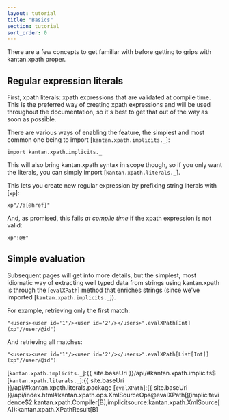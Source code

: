 ```yaml
---
layout: tutorial
title: "Basics"
section: tutorial
sort_order: 0
---
```

There are a few concepts to get familiar with before getting to grips with kantan.xpath proper.

## Regular expression literals

First, xpath literals: xpath expressions that are validated at compile time. This is the preferred way
of creating xpath expressions and will be used throughout the documentation, so it's best to get that out of the way
as soon as possible.

There are various ways of enabling the feature, the simplest and most common one being to import
[`kantan.xpath.implicits._`]:

```tut:silent
import kantan.xpath.implicits._
```

This will also bring kantan.xpath syntax in scope though, so if you only want the literals, you can simply import
[`kantan.xpath.literals._`].

This lets you create new regular expression by prefixing string literals with [`xp`]:

```tut
xp"//a[@href]"
```

And, as promised, this fails *at compile time* if the xpath expression is not valid:

```tut:fail
xp"!@#"
```

## Simple evaluation

Subsequent pages will get into more details, but the simplest, most idiomatic way of extracting well typed data from
strings using kantan.xpath is through the [`evalXPath`] method that enriches strings (since we've imported
[`kantan.xpath.implicits._`]).

For example, retrieving only the first match:

```tut
"<users><user id='1'/><user id='2'/></users>".evalXPath[Int](xp"//user/@id")
```

And retrieving all matches:

```tut
"<users><user id='1'/><user id='2'/></users>".evalXPath[List[Int]](xp"//user/@id")
```

[`kantan.xpath.implicits._`]:{{ site.baseUri }}/api/#kantan.xpath.implicits$
[`kantan.xpath.literals._`]:{{ site.baseUri }}/api/#kantan.xpath.literals.package
[`evalXPath`]:{{ site.baseUri }}/api/index.html#kantan.xpath.ops.XmlSourceOps@evalXPath[B](expr:kantan.xpath.XPathExpression)(implicitevidence$2:kantan.xpath.Compiler[B],implicitsource:kantan.xpath.XmlSource[A]):kantan.xpath.XPathResult[B]
